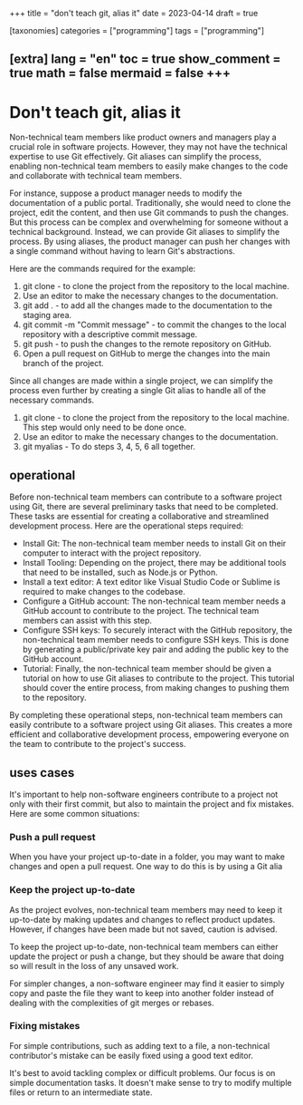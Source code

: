 +++
title = "don't teach git, alias it"
date = 2023-04-14
draft = true
 

[taxonomies]
categories = ["programming"]
tags = ["programming"]

[extra]
lang = "en"
toc = true
show_comment = true
math = false
mermaid = false
+++
---

# Don't teach git, alias it

Non-technical team members like product owners and managers play a crucial role in software projects. However, they may not have the technical expertise to use Git effectively. Git aliases can simplify the process, enabling non-technical team members to easily make changes to the code and collaborate with technical team members.

For instance, suppose a product manager needs to modify the documentation of a public portal. Traditionally, she would need to clone the project, edit the content, and then use Git commands to push the changes. But this process can be complex and overwhelming for someone without a technical background. Instead, we can provide Git aliases to simplify the process. By using aliases, the product manager can push her changes with a single command without having to learn Git's abstractions.

Here are the commands required for the example:

1. git clone <repository URL> - to clone the project from the repository to the local machine.
2. Use an editor to make the necessary changes to the documentation.
3. git add . - to add all the changes made to the documentation to the staging area.
4. git commit -m "Commit message" - to commit the changes to the local repository with a descriptive commit message.
5. git push - to push the changes to the remote repository on GitHub.
6. Open a pull request on GitHub to merge the changes into the main branch of the project.

Since all changes are made within a single project, we can simplify the process even further by creating a single Git alias to handle all of the necessary commands.

1. git clone <repository URL> - to clone the project from the repository to the local machine. This step would only need to be done once.
2. Use an editor to make the necessary changes to the documentation.
3. git myalias - To do steps 3, 4, 5, 6 all together.

## operational

Before non-technical team members can contribute to a software project using Git, there are several preliminary tasks that need to be completed. These tasks are essential for creating a collaborative and streamlined development process. Here are the operational steps required:

- Install Git: The non-technical team member needs to install Git on their computer to interact with the project repository.
- Install Tooling: Depending on the project, there may be additional tools that need to be installed, such as Node.js or Python.
- Install a text editor: A text editor like Visual Studio Code or Sublime is required to make changes to the codebase.
- Configure a GitHub account: The non-technical team member needs a GitHub account to contribute to the project. The technical team members can assist with this step.
- Configure SSH keys: To securely interact with the GitHub repository, the non-technical team member needs to configure SSH keys. This is done by generating a public/private key pair and adding the public key to the GitHub account.
- Tutorial: Finally, the non-technical team member should be given a tutorial on how to use Git aliases to contribute to the project. This tutorial should cover the entire process, from making changes to pushing them to the repository.

By completing these operational steps, non-technical team members can easily contribute to a software project using Git aliases. This creates a more efficient and collaborative development process, empowering everyone on the team to contribute to the project's success.

## uses cases

It's important to help non-software engineers contribute to a project not only with their first commit, but also to maintain the project and fix mistakes. Here are some common situations:

### Push a pull request

When you have your project up-to-date in a folder, you may want to make changes and open a pull request. One way to do this is by using a Git alia

### Keep the project up-to-date

As the project evolves, non-technical team members may need to keep it up-to-date by making updates and changes to reflect product updates. However, if changes have been made but not saved, caution is advised.

To keep the project up-to-date, non-technical team members can either update the project or push a change, but they should be aware that doing so will result in the loss of any unsaved work.

For simpler changes, a non-software engineer may find it easier to simply copy and paste the file they want to keep into another folder instead of dealing with the complexities of git merges or rebases.

### Fixing mistakes

For simple contributions, such as adding text to a file, a non-technical contributor's mistake can be easily fixed using a good text editor.

It's best to avoid tackling complex or difficult problems. Our focus is on simple documentation tasks. It doesn't make sense to try to modify multiple files or return to an intermediate state.
